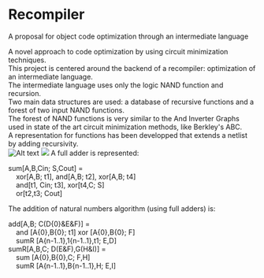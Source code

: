 # Recompiler
A proposal for object code optimization through an intermediate language

A novel approach to code optimization by using circuit minimization techniques.  
This project is centered around the backend of a recompiler: optimization of an intermediate language.  
The intermediate language uses only the logic NAND function and recursion.  
Two main data structures are used: a database of recursive functions and a forest of two input NAND functions.  
The forest of NAND functions is very similar to the And Inverter Graphs used in state of the art circuit minimization methods, like  Berkley's ABC.  
A representation for functions has been developped that extends a netlist by adding recursivity.  
![Alt text](https://upload.wikimedia.org/wikipedia/commons/4/48/1-bit_full-adder.svg)
<img src="https://upload.wikimedia.org/wikipedia/commons/4/48/1-bit_full-adder.svg">
A full adder is represented:

sum[A,B,Cin; S,Cout] =  
&nbsp;&nbsp;&nbsp;&nbsp;xor[A,B; t1], and[A,B; t2], xor[A,B; t4]  
&nbsp;&nbsp;&nbsp;&nbsp;and[t1, Cin; t3], xor[t4,C; S]  
&nbsp;&nbsp;&nbsp;&nbsp;or[t2,t3; Cout]  
    
The addition of natural numbers algorithm (using full adders) is:

add[A,B; C(D{0}&E&F)] =  
&nbsp;&nbsp;&nbsp;&nbsp;and [A{0},B{0}; t1] xor [A{0},B{0}; F]   
&nbsp;&nbsp;&nbsp;&nbsp;sumR [A{n-1..1},1{n-1..1},t1; E,D]  
sumR[A,B,C; D(E&F),G(H&I)] =  
&nbsp;&nbsp;&nbsp;&nbsp;sum [A{0},B{0},C; F,H]  
&nbsp;&nbsp;&nbsp;&nbsp;sumR [A{n-1..1},B{n-1..1},H; E,I]  

